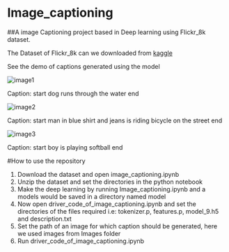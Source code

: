# Image_captioning
##A image Captioning project based in Deep learning using Flickr_8k dataset.


The Dataset of Flickr_8k can we downloaded from [kaggle](:https://www.kaggle.com/adityajn105/flickr8k)

See the demo of captions generated using the model


![image1](https://github.com/arihantkamdar/Image_captioning/tree/main/Images/beach.jpg)

Caption: start dog runs through the water end

![image2](https://github.com/arihantkamdar/Image_captioning/tree/main/Images/child.png)

Caption: start man in blue shirt and jeans is riding bicycle on the street end

![image3](https://github.com/arihantkamdar/Image_captioning/tree/main/Images/image/jpg)

Caption: start boy is playing softball end



#How to use the repository

1. Download the dataset and open image_captioning.ipynb
2. Unzip the dataset and set the directories in the python notebook
3. Make the deep learning by running Image_captioning.ipynb and a models would be saved in a directory named model
4. Now open driver_code_of_image_captioning.ipynb and set the directories of the files required i.e: tokenizer.p, features.p, model_9.h5 and description.txt
5. Set the path of an image for which caption should be generated, here we used images from Images folder
6. Run driver_code_of_image_captioning.ipynb
